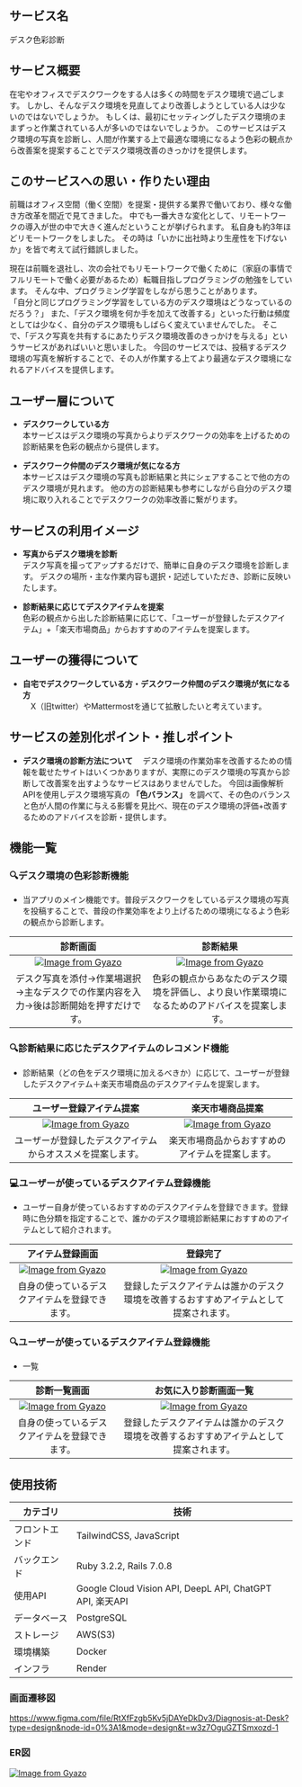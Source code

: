 ## サービス名
デスク色彩診断

## サービス概要
在宅やオフィスでデスクワークをする人は多くの時間をデスク環境で過ごします。
しかし、そんなデスク環境を見直してより改善しようとしている人は少ないのではないでしょうか。
もしくは、最初にセッティングしたデスク環境のままずっと作業されている人が多いのではないでしょうか。
このサービスはデスク環境の写真を診断し、人間が作業する上で最適な環境になるよう色彩の観点から改善案を提案することでデスク環境改善のきっかけを提供します。

## このサービスへの思い・作りたい理由
前職はオフィス空間（働く空間）を提案・提供する業界で働いており、様々な働き方改革を間近で見てきました。
中でも一番大きな変化として、リモートワークの導入が世の中で大きく進んだということが挙げられます。
私自身も約3年ほどリモートワークをしました。
その時は「いかに出社時より生産性を下げないか」を皆で考えて試行錯誤しました。

現在は前職を退社し、次の会社でもリモートワークで働くために（家庭の事情でフルリモートで働く必要があるため）転職目指しプログラミングの勉強をしています。
そんな中、プログラミング学習をしながら思うことがあります。  
「自分と同じプログラミング学習をしている方のデスク環境はどうなっているのだろう？」
また、「デスク環境を何か手を加えて改善する」といった行動は頻度としては少なく、自分のデスク環境もしばらく変えていませんでした。
そこで、「デスク写真を共有するにあたりデスク環境改善のきっかけを与える」というサービスがあればいいと思いました。
今回のサービスでは、投稿するデスク環境の写真を解析することで、その人が作業する上てより最適なデスク環境になれるアドバイスを提供します。

## ユーザー層について
- **デスクワークしている方**  
本サービスはデスク環境の写真からよりデスクワークの効率を上げるための診断結果を色彩の観点から提供します。

- **デスクワーク仲間のデスク環境が気になる方**  
本サービスはデスク環境の写真も診断結果と共にシェアすることで他の方のデスク環境が見れます。
他の方の診断結果も参考にしながら自分のデスク環境に取り入れることでデスクワークの効率改善に繋がります。

## サービスの利用イメージ
- **写真からデスク環境を診断**    
デスク写真を撮ってアップするだけで、簡単に自身のデスク環境を診断します。
デスクの場所・主な作業内容も選択・記述していただき、診断に反映いたします。

- **診断結果に応じてデスクアイテムを提案**    
色彩の観点から出した診断結果に応じて、「ユーザーが登録したデスクアイテム」+「楽天市場商品」からおすすめのアイテムを提案します。

## ユーザーの獲得について
- **自宅でデスクワークしている方・デスクワーク仲間のデスク環境が気になる方**  
　X（旧twitter）やMattermostを通じて拡散したいと考えています。

## サービスの差別化ポイント・推しポイント
- **デスク環境の診断方法について**
　デスク環境の作業効率を改善するための情報を載せたサイトはいくつかありますが、実際にのデスク環境の写真から診断して改善案を出すようなサービスはありませんでした。
今回は画像解析APIを使用しデスク環境写真の **「色バランス」** を調べて、その色のバランスと色が人間の作業に与える影響を見比べ、現在のデスク環境の評価+改善するためのアドバイスを診断・提供します。

## 機能一覧
### 🔍デスク環境の色彩診断機能
- 当アプリのメイン機能です。普段デスクワークをしているデスク環境の写真を投稿することで、普段の作業効率をより上げるための環境になるよう色彩の観点から診断します。

| 診断画面 | 診断結果 |
|:-:|:-:|
|[![Image from Gyazo](https://i.gyazo.com/a88ba459bca15011db3d0e96af3f37bf.gif)](https://gyazo.com/a88ba459bca15011db3d0e96af3f37bf)|[![Image from Gyazo](https://i.gyazo.com/e599a5ff1fc359a0735d5133e994c655.png)](https://gyazo.com/e599a5ff1fc359a0735d5133e994c655)|
|デスク写真を添付→作業場選択→主なデスクでの作業内容を入力→後は診断開始を押すだけです。|色彩の観点からあなたのデスク環境を評価し、より良い作業環境になるためのアドバイスを提案します。|

### 🔍診断結果に応じたデスクアイテムのレコメンド機能
- 診断結果（どの色をデスク環境に加えるべきか）に応じて、ユーザーが登録したデスクアイテム＋楽天市場商品のデスクアイテムを提案します。

| ユーザー登録アイテム提案 | 楽天市場商品提案 |
|:-:|:-:|
|[![Image from Gyazo](https://i.gyazo.com/2496e8c45e6b54fdf7a7259944e2d89d.png)](https://gyazo.com/2496e8c45e6b54fdf7a7259944e2d89d)|[![Image from Gyazo](https://i.gyazo.com/3baadcd0b97ee47fb3b6fb8a7c4bb84e.gif)](https://gyazo.com/3baadcd0b97ee47fb3b6fb8a7c4bb84e)|
|ユーザーが登録したデスクアイテムからオススメを提案します。|楽天市場商品からおすすめのアイテムを提案します。|

### 💻ユーザーが使っているデスクアイテム登録機能
- ユーザー自身が使っているおすすめのデスクアイテムを登録できます。登録時に色分類を指定することで、誰かのデスク環境診断結果におすすめのアイテムとして紹介されます。

| アイテム登録画面 | 登録完了 |
|:-:|:-:|
|[![Image from Gyazo](https://i.gyazo.com/ea67613038ec7362090ef057b3ba86d7.gif)](https://gyazo.com/ea67613038ec7362090ef057b3ba86d7)|[![Image from Gyazo](https://i.gyazo.com/f3c2e740ae3348a6bf9f922a9061dda6.png)](https://gyazo.com/f3c2e740ae3348a6bf9f922a9061dda6)|
|自身の使っているデスクアイテムを登録できます。|登録したデスクアイテムは誰かのデスク環境を改善するおすすめアイテムとして提案されます。|

### 🔍ユーザーが使っているデスクアイテム登録機能
- 一覧

| 診断一覧画面 | お気に入り診断画面一覧 |
|:-:|:-:|
|[![Image from Gyazo](https://i.gyazo.com/ea67613038ec7362090ef057b3ba86d7.gif)](https://gyazo.com/ea67613038ec7362090ef057b3ba86d7)|[![Image from Gyazo](https://i.gyazo.com/f3c2e740ae3348a6bf9f922a9061dda6.png)](https://gyazo.com/f3c2e740ae3348a6bf9f922a9061dda6)|
|自身の使っているデスクアイテムを登録できます。|登録したデスクアイテムは誰かのデスク環境を改善するおすすめアイテムとして提案されます。|

## 使用技術
| カテゴリ | 技術 |
| --- | ------------- |
| フロントエンド | TailwindCSS, JavaScript |
| バックエンド | Ruby 3.2.2, Rails 7.0.8 |
| 使用API | Google Cloud Vision API, DeepL API, ChatGPT API, 楽天API |
| データベース | PostgreSQL |
| ストレージ | AWS(S3) |
| 環境構築 | Docker |
| インフラ | Render |

### 画面遷移図
https://www.figma.com/file/RtXfFzgb5Kv5jDAYeDkDv3/Diagnosis-at-Desk?type=design&node-id=0%3A1&mode=design&t=w3z7OguGZTSmxozd-1

### ER図 
[![Image from Gyazo](https://i.gyazo.com/859d89956c3c007237284a3b0ff34c52.png)](https://gyazo.com/859d89956c3c007237284a3b0ff34c52)